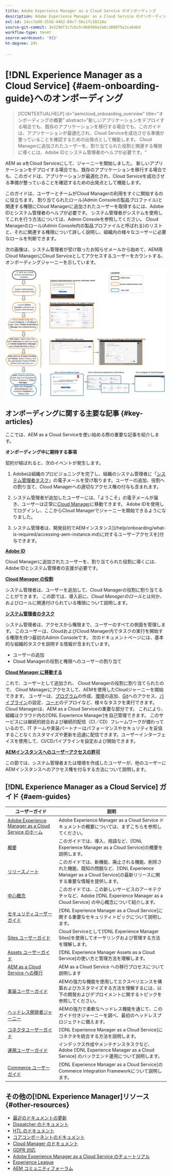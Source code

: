 ```yaml
---
title: Adobe Experience Manager as a Cloud Service のオンボーディング
description: Adobe Experience Manager as a Cloud Service のオンボーディングに関するセルフヘルプリソースおよびドキュメントリンク
exl-id: 24cc7ad9-3556-4462-89c7-5bc1fc18218a
source-git-commit: 3e3296f2c7cbc5c960560a3a6c380875e2ca64bd
workflow-type: tm+mt
source-wordcount: '933'
ht-degree: 24%

---
```


# [!DNL Experience Manager as a Cloud Service] {#aem-onboarding-guide}へのオンボーディング

>[!CONTEXTUALHELP]
>id="aemcloud_onboarding_overview"
>title="オンボーディングの概要"
>abstract="新しいアプリケーションをデプロイする場合でも、既存のアプリケーションを移行する場合でも、このガイドは、アプリケーションが最適化され、Cloud Serviceを成功させる準備が整っていることを確認するための出発点として機能します。 Cloud Managerに追加されたユーザーを、割り当てられた役割と関連する権限に導くには、Adobe IDとシステム管理者のヘルプが必要です。"

AEM as aをCloud Serviceにして、ジャーニーを開始しました。 新しいアプリケーションをデプロイする場合でも、既存のアプリケーションを移行する場合でも、このガイドは、アプリケーションが最適化され、Cloud Serviceを成功させる準備が整っていることを確認するための出発点として機能します。

このガイドは、ユーザーとチームがCloud Managerの利用をすぐに開始するのに役立ちます。 割り当てられたロール(Admin Consoleの製品プロファイル)と関連する権限にCloud Managerに追加されたユーザーを取得するには、Adobe IDとシステム管理者のヘルプが必要です。 システム管理者がシステムを使用してこれを行う方法については、Admin Consoleを参照してください。 Cloud Managerのロール(Admin Console内の製品プロファイルと呼ばれる)のリストと、それに関連する権限について詳しく説明し、組織内の様々なユーザーに必要なロールを判断できます。

次の画像は、システム管理者が受け取ったお知らせメールから始めて、AEM用Cloud ManagerにCloud Serviceとしてアクセスするユーザーをカウントする、オンボーディングジャーニーを示しています。

![](/help/onboarding/what-is-required/assets/cust-journey.png)

## オンボーディングに関する主要な記事 {#key-articles}

ここでは、AEM as a Cloud Serviceを使い始める際の重要な記事を紹介します。

**オンボーディング中に期待する事項**

契約が結ばれると、次のイベントが発生します。

1. Adobeは組織のプロビジョニングを完了し、組織のシステム管理者に「[システム管理者タスク](/help/onboarding/what-is-required/add-users-assign-cm-roles.md)」の電子メールを受け取ります。ユーザーの追加、役割への割り当て、Cloud Managerへの適切なアクセス権の付与も含まれます。

1. システム管理者が追加したユーザーには、「ようこそ」の電子メールが届き、ユーザーは正常に[Cloud Manager](/help/onboarding/what-is-required/navigate-to-cloud-manager.md)に移動できます。 Adobe IDを使用してログインし、ここからCloud Managerでジャーニーを開始できるようになりました。

1. システム管理者は、開発目的でAEMインスタンス](/help/onboarding/what-is-required/accessing-aem-instance.md)に対するユーザーアクセスを[付与できます。

**[Adobe ID](/help/onboarding/what-is-required/get-your-adobe-id.md)**

Cloud Managerに追加されたユーザーを、割り当てられた役割に導くには、Adobe IDとシステム管理者の支援が必要です。

**[Cloud Manager の役割](/help/onboarding/what-is-required/user-roles-permissions.md)**

システム管理者は、ユーザーを追加して、Cloud Managerの役割に割り当てることができます。 この節では、導入前に、*Cloud Managerのロール*&#x200B;とは何か、およびロールに関連付けられている権限について説明します。

**[システム管理者のタスク](/help/onboarding/what-is-required/add-users-assign-cm-roles.md)**

システム管理者は、アクセスから権限まで、ユーザーのすべての側面を管理します。 このユーザーは、CloudおよびCloud Manager内でタスクの実行を開始する権限を持つ最初のAdmin Consoleです。
次のドキュメントページには、基本的な組織的タスクを説明する情報が含まれています。

* ユーザーの追加
* Cloud Managerの役割と権限へのユーザーの割り当て

**[Cloud Manager に移動する](/help/onboarding/what-is-required/navigate-to-cloud-manager.md)**

これで、ユーザーとして追加され、 Cloud Managerの役割に割り当てられたので、 Cloud Managerにアクセスして、AEMを使用したCloudジャーニーを開始できます。 ユーザーは、[プログラム](/help/onboarding/getting-access-to-aem-in-cloud/understand-program-types.md)の作成、[環境](/help/implementing/cloud-manager/manage-environments.md)の追加、[Git](/help/implementing/cloud-manager/accessing-git.md)へのアクセス、[パイプライン](/help/implementing/cloud-manager/configure-pipeline.md)の設定、[コード](/help/implementing/cloud-manager/deploy-code.md)のデプロイなど、様々なタスクを実行できます。
Cloud Managerは、AEM as a Cloud Serviceの重要な部分です。 これにより、組織はクラウド内の[!DNL Experience Manager]を自己管理できます。 このサービスには継続的統合および継続的配信（CI／CD）フレームワークが備わっているので、IT チームや実装パートナーはパフォーマンスやセキュリティを妥協することなくカスタマイズや更新を迅速に配信できます。ユーザーインターフェイスを使用して、CI/CDパイプラインを設定および開始できます。

**[AEMインスタンスへのユーザーアクセスの許可](/help/onboarding/what-is-required/accessing-aem-instance.md)**

この節では、システム管理者または環境を作成したユーザーが、他のユーザーにAEMインスタンスへのアクセス権を付与する方法について説明します。

## [!DNL Experience Manager as a Cloud Service] ガイド {#aem-guides}

| ユーザーガイド | 説明 |
|---|---|
| [Adobe Experience Manager as a Cloud Service のホーム](/help/landing/home.md) | Adobe Experience Manager as a Cloud Service ドキュメントの概要については、まずこちらを参照してください。 |
| [概要](/help/overview/home.md) | このガイドでは、導入、用語など、[!DNL Experience Manager as a Cloud Service]の概要を説明します。 |
| [リリースノート](/help/release-notes/home.md) | このガイドでは、新機能、廃止される機能、削除された機能、既知の問題など、[!DNL Experience Manager as a Cloud Service]の最新リリースに関する重要な情報を提供します。 |
| [中心概念](/help/core-concepts/home.md) | このガイドでは、この新しいサービスのアーキテクチャなど、Adobe [!DNL Experience Manager as a Cloud Service]  の中心概念について紹介します。 |
| [セキュリティユーザーガイド](/help/security/home.md) | [!DNL Experience Manager as a Cloud Service]に関する重要なセキュリティトピックについて説明します。 |
| [Sites ユーザーガイド](/help/sites-cloud/home.md) | Cloud Serviceとして[!DNL Experience Manager Sites]を使用してオーサリングおよび管理する方法を理解します。 |
| [Assets ユーザーガイド](/help/assets/home.md) | [!DNL Experience Manager Assets as a Cloud Service]の使い方と管理方法を理解します。 |
| [AEM as a Cloud Service への移行](/help/move-to-cloud-service/home.md) | AEM as a Cloud Service への移行プロセスについて説明します |
| [実装ユーザーガイド](/help/implementing/home.md) | AEMの強力な機能を使用してエクスペリエンスを構築およびカスタマイズする方法を理解するには、以下の開発およびデプロイメントに関するトピックを参照してください。 |
| [ヘッドレス開発者ジャーニー](/help/journey-headless/developer/overview.md) | AEMの強力で柔軟なヘッドレス機能を通じて、このガイド付きジャーニーを調べ、最初のヘッドレスプロジェクトに備えます。 |
| [コネクタユーザーガイド](/help/connectors/home.md) | [!DNL Experience Manager as a Cloud Service]にコネクタを統合する方法を説明します。 |
| [運用ユーザーガイド](/help/operations/home.md) | インデックス作成やメンテナンスタスクなど、Adobe [!DNL Experience Manager as a Cloud Service]  のバックエンド運用について説明します。 |
| [Commerce ユーザーガイド](/help/commerce-cloud/home.md) | [!DNL Experience Manager as a Cloud Service]のCommerce Integration Frameworkについて説明します。 |

## その他の[!DNL Experience Manager]リソース{#other-resources}

* [最近のドキュメントの更新](https://helpx.adobe.com/jp/experience-manager/documentation-updates.html#AEMasaCloudService)
* [Dispatcher のドキュメント](/help/implementing/dispatcher/overview.md)
* [HTL のドキュメント](https://experienceleague.adobe.com/docs/experience-manager-htl/using/overview.html?lang=ja)
* [コアコンポーネントのドキュメント](https://experienceleague.adobe.com/docs/experience-manager-core-components/using/introduction.html?lang=ja)
* [Cloud Manager のドキュメント](https://experienceleague.adobe.com/docs/experience-manager-cloud-service/onboarding/getting-access/cloud-service-programs/first-time-login.html)
* [GDPR 対応](/help/onboarding/data-privacy-and-protection-readiness/aem-readiness.md)
* [Adobe Experience Manager as a Cloud Service のチュートリアル](https://experienceleague.adobe.com/docs/experience-manager-learn/cloud-service/overview.html?lang=ja)
* [Experience League](https://guided.adobe.com/?promoid=K42KVXHD&amp;mv=other#solutions/experience-manager)
* [AEM コミュニティフォーラム](https://forums.adobe.com/community/experience-cloud/marketing-cloud/experience-manager)
